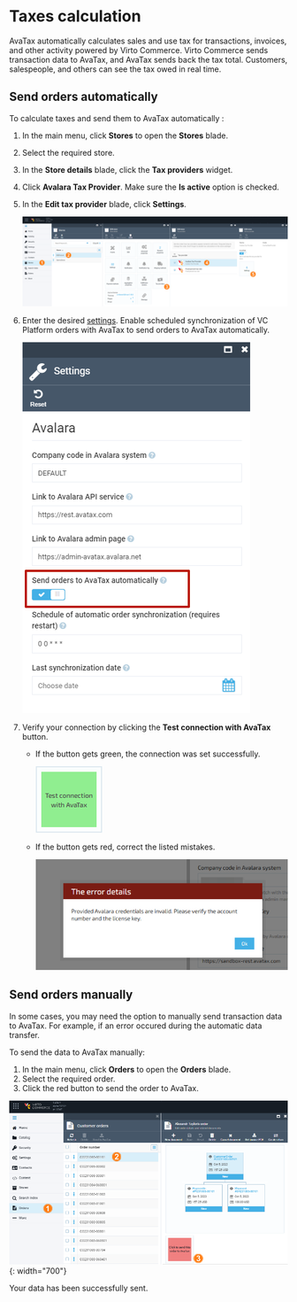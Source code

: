 # Taxes calculation

AvaTax automatically calculates sales and use tax for transactions, invoices, and other activity powered by Virto Commerce. Virto Commerce sends transaction data to AvaTax, and AvaTax sends back the tax total. Customers, salespeople, and others can see the tax owed in real time.

## Send orders automatically
To calculate taxes and send them to AvaTax automatically :

1. In the main menu, click **Stores** to open the **Stores** blade.
1. Select the required store.
1. In the **Store details** blade, click the **Tax providers** widget.
1. Click **Avalara Tax Provider**. Make sure the **Is active** option is checked.
1. In the **Edit tax provider** blade, click **Settings**.

    ![path](../media/avalara-path.png)

1. Enter the desired [settings](settings.md). Enable scheduled synchronization of VC Platform orders with AvaTax to send orders to AvaTax automatically.

    ![Enabled Synchronization](../media/send-orders-automatically.png)

1. Verify your connection by clicking the **Test connection with AvaTax** button.
    * If the button gets green, the connection was set successfully.
        
        ![Successful connection](../media/connection-test.png)
    
    * If the button gets red, correct the listed mistakes.
    
        ![Connection errors](../media/connection-errors.png) 

## Send orders manually
In some cases, you may need the option to manually send transaction data to AvaTax. For example, if an error occured during the automatic data transfer. 

To send the data to AvaTax manually:

1. In the main menu, click **Orders** to open the **Orders** blade.
1. Select the required order.
1. Click the red button to send the order to AvaTax.

![Send data manually](../media/send-orders-manually.png){: width="700"}

Your data has been successfully sent.
